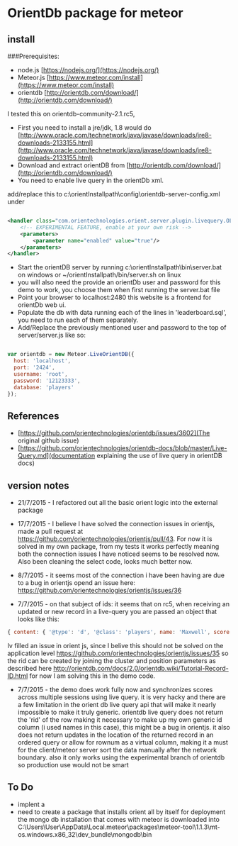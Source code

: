 OrientDb package for meteor
===========================

## install

###Prerequisites:
* node.js [https://nodejs.org/](https://nodejs.org/)
* Meteor.js [https://www.meteor.com/install](https://www.meteor.com/install)
* orientdb [http://orientdb.com/download/](http://orientdb.com/download/)

I tested this on orientdb-community-2.1.rc5,
* First you need to install a jre/jdk, 1.8 would do [http://www.oracle.com/technetwork/java/javase/downloads/jre8-downloads-2133155.html](http://www.oracle.com/technetwork/java/javase/downloads/jre8-downloads-2133155.html)
* Download and extract orientDB from [http://orientdb.com/download/](http://orientdb.com/download/)
* You need to enable live query in the orientDb xml.

add/replace this to c:\orientInstallpath\config\orientdb-server-config.xml under <handlers>

```xml

<handler class="com.orientechnologies.orient.server.plugin.livequery.OLiveQueryPlugin">
    <!-- EXPERIMENTAL FEATURE, enable at your own risk -->
    <parameters>
        <parameter name="enabled" value="true"/>
    </parameters>
</handler>

``` 
* Start the orientDB server by running c:\orientInstallpath\bin\server.bat on windows or ~/orientInstallpath/bin/server.sh on linux
* you will also need the provide an orientDb user and password for this demo to work, you choose them when first running the server.bat file
* Point your browser to localhost:2480 this website is a frontend for orientDb web ui.
* Populate the db with data running each of the lines in 'leaderboard.sql', you need to run each of them separately.
* Add/Replace the previously mentioned user and password to the top of server/server.js
like so:

```js

var orientdb = new Meteor.LiveOrientDB({
  host: 'localhost',
  port: '2424',
  username: 'root',
  password: '12123333',
  database: 'players'
});


```


## References
* [https://github.com/orientechnologies/orientdb/issues/3602](The original github issue)
* [https://github.com/orientechnologies/orientdb-docs/blob/master/Live-Query.md](documentation explaining the use of live query in orientDB docs)

## version notes
- 21/7/2015 - I refactored out all the basic orient logic into the external package

- 17/7/2015 - I believe I have solved the connection issues in orientjs, made a pull request at https://github.com/orientechnologies/orientjs/pull/43.
For now it is solved in my own package, from my tests it works perfectly meaning both the connection issues I have noticed seems to be resolved now.
Also been cleaning the select code, looks much better now.

- 8/7/2015 - it seems most of the connection i have been having are due to a bug in orientjs opend an issue here:
https://github.com/orientechnologies/orientjs/issues/36

- 7/7/2015 - on that subject of ids: it seems that on rc5, when receiving an updated or new record in a live-query you are passed an object that looks like this:
```js
{ content: { '@type': 'd', '@class': 'players', name: 'Maxwell', score: 120 }, type: 'd', cluster: 12, position: 41, version: 0 }
```
Iv filled an issue in orient js, since I belive this should not be solved on the application level
https://github.com/orientechnologies/orientjs/issues/35
so the rid can be created by joining the cluster and position parameters as described here
http://orientdb.com/docs/2.0/orientdb.wiki/Tutorial-Record-ID.html
for now I  am solving this in the demo code.

- 7/7/2015 - the demo does work fully now and synchronizes scores across multiple sessions using live query.
it is very hacky and there are a few limitation in the orient db live query api that will make it nearly impossible to make it truly generic.
orientdb live query does not return the 'rid' of the row making it necessary to make up my own generic id column (i used names in this case), this might be a bug in orientjs.
it also does not return updates in the location of the returned record in an ordered query or allow for rownum as a virtual column, making it a must for the client/meteor server sort the data manually after the network boundary.
also it only works using the experimental branch of orientdb so production use would not be smart

## To Do
* implent a 
* need to create a package that installs orient all by itself for deployment
the mongo db installation that comes with meteor is downloaded into 
C:\Users\User\AppData\Local\.meteor\packages\meteor-tool\1.1.3\mt-os.windows.x86_32\dev_bundle\mongodb\bin